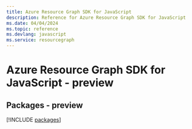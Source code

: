 ```yaml
---
title: Azure Resource Graph SDK for JavaScript
description: Reference for Azure Resource Graph SDK for JavaScript
ms.date: 04/04/2024
ms.topic: reference
ms.devlang: javascript
ms.service: resourcegraph
---
```

# Azure Resource Graph SDK for JavaScript - preview
## Packages - preview
[!INCLUDE [packages](resource-graph-index.md)]